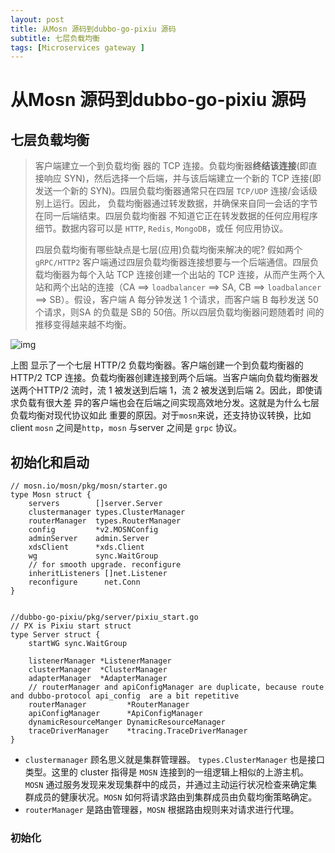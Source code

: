 ```yaml
---
layout: post
title: 从Mosn 源码到dubbo-go-pixiu 源码
subtitle: 七层负载均衡
tags: [Microservices gateway ]
---
```


# 从Mosn 源码到dubbo-go-pixiu 源码

## 七层负载均衡

> 客户端建立一个到负载均衡 器的 TCP 连接。负载均衡器**终结该连接**(即直接响应 SYN)，然后选择一个后端，并与该后端建立一个新的 TCP 连接(即发送一个新的 SYN)。四层负载均衡器通常只在四层 `TCP/UDP` 连接/会话级别上运行。因此， 负载均衡器通过转发数据，并确保来自同一会话的字节在同一后端结束。四层负载均衡器 不知道它正在转发数据的任何应用程序细节。数据内容可以是 `HTTP`, `Redis`, `MongoDB`，或任 何应用协议。
>
> 四层负载均衡有哪些缺点是七层(应用)负载均衡来解决的呢? 假如两个 `gRPC/HTTP2` 客户端通过四层负载均衡器连接想要与一个后端通信。四层负载均衡器为每个入站 TCP 连接创建一个出站的 TCP 连接，从而产生两个入站和两个出站的连接（CA ==> `loadbalancer` ==> SA, CB ==> `loadbalancer` ==> SB）。假设，客户端 A 每分钟发送 1 个请求，而客户端 B 每秒发送 50 个请求，则SA 的负载是 SB的 50倍。所以四层负载均衡器问题随着时 间的推移变得越来越不均衡。

![img](https://qiankunli.github.io/public/upload/network/seven_layer_load_balance.jpeg)

上图 显示了一个七层 HTTP/2 负载均衡器。客户端创建一个到负载均衡器的HTTP/2 TCP 连接。负载均衡器创建连接到两个后端。当客户端向负载均衡器发送两个HTTP/2 流时，流 1 被发送到后端 1，流 2 被发送到后端 2。因此，即使请求负载有很大差 异的客户端也会在后端之间实现高效地分发。这就是为什么七层负载均衡对现代协议如此 重要的原因。对于`mosn`来说，还支持协议转换，比如client `mosn` 之间是`http`，`mosn` 与server 之间是 `grpc` 协议。

## 初始化和启动

```
// mosn.io/mosn/pkg/mosn/starter.go
type Mosn struct {
	servers        []server.Server
	clustermanager types.ClusterManager
	routerManager  types.RouterManager
	config         *v2.MOSNConfig
	adminServer    admin.Server
	xdsClient      *xds.Client
	wg             sync.WaitGroup
	// for smooth upgrade. reconfigure
	inheritListeners []net.Listener
	reconfigure      net.Conn
}


```

```
//dubbo-go-pixiu/pkg/server/pixiu_start.go 
// PX is Pixiu start struct
type Server struct {
	startWG sync.WaitGroup

	listenerManager *ListenerManager
	clusterManager  *ClusterManager
	adapterManager  *AdapterManager
	// routerManager and apiConfigManager are duplicate, because route and dubbo-protocol api_config  are a bit repetitive
	routerManager         *RouterManager
	apiConfigManager      *ApiConfigManager
	dynamicResourceManger DynamicResourceManager
	traceDriverManager    *tracing.TraceDriverManager
}
```

- `clustermanager` 顾名思义就是集群管理器。 `types.ClusterManager` 也是接口类型。这里的 cluster 指得是 `MOSN` 连接到的一组逻辑上相似的上游主机。`MOSN` 通过服务发现来发现集群中的成员，并通过主动运行状况检查来确定集群成员的健康状况。`MOSN` 如何将请求路由到集群成员由负载均衡策略确定。
- `routerManager` 是路由管理器，`MOSN` 根据路由规则来对请求进行代理。

### 初始化
